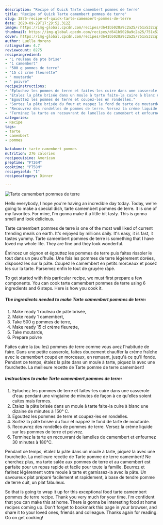 ```yaml
---
description: "Recipe of Quick Tarte camembert pommes de terre"
title: "Recipe of Quick Tarte camembert pommes de terre"
slug: 3875-recipe-of-quick-tarte-camembert-pommes-de-terre
date: 2020-09-29T17:29:52.312Z
image: https://img-global.cpcdn.com/recipes/d641b5028a9c2a25/751x532cq70/tarte-camembert-pommes-de-terre-photo-principale-de-la-recette.jpg
thumbnail: https://img-global.cpcdn.com/recipes/d641b5028a9c2a25/751x532cq70/tarte-camembert-pommes-de-terre-photo-principale-de-la-recette.jpg
cover: https://img-global.cpcdn.com/recipes/d641b5028a9c2a25/751x532cq70/tarte-camembert-pommes-de-terre-photo-principale-de-la-recette.jpg
author: Luella Moreno
ratingvalue: 4.7
reviewcount: 8275
recipeingredient:
- "1 rouleau de pte brise"
- "1 camembert"
- "500 g pommes de terre"
- "15 cl crme fleurette"
- " moutarde"
- " poivre"
recipeinstructions:
- "Epluchez les pommes de terre et faites-les cuire dans une casserole d&#39;eau pendant une vingtaine de minutes de façon à ce qu&#39;elles soient cuites mais fermes."
- "Etalez la pâte brisée dans un moule à tarte faite-la cuire à blanc une dizaine de minutes à 150° C."
- "Egouttez les pommes de terre et coupez-les en rondelles."
- "Sortez la pâte brisée du four et nappez le fond de tarte de moutarde."
- "Recouvrez des rondelles de pommes de terre. Versez la crème liquide sur les pommes de terre et poivrez."
- "Terminez la tarte en recouvrant de lamelles de camembert et enfournez 30 minutes à 180°C."
categories:
- Recipe
tags:
- tarte
- camembert
- pommes

katakunci: tarte camembert pommes 
nutrition: 276 calories
recipecuisine: American
preptime: "PT26M"
cooktime: "PT58M"
recipeyield: "1"
recipecategory: Dinner

---
```



![Tarte camembert pommes de terre](https://img-global.cpcdn.com/recipes/d641b5028a9c2a25/751x532cq70/tarte-camembert-pommes-de-terre-photo-principale-de-la-recette.jpg)

Hello everybody, I hope you're having an incredible day today. Today, we're going to make a special dish, tarte camembert pommes de terre. It is one of my favorites. For mine, I'm gonna make it a little bit tasty. This is gonna smell and look delicious.

Tarte camembert pommes de terre is one of the most well liked of current trending meals on earth. It's enjoyed by millions daily. It's easy, it is fast, it tastes yummy. Tarte camembert pommes de terre is something that I have loved my whole life. They are fine and they look wonderful.

Émincez un oignon et égouttez les pommes de terre puis faites rissoler le tout dans un peu d&#39;huile. Une fois les pommes de terre légèrement dorées, disposez les sur la pâte. Coupez le camembert en petits morceaux et posez les sur la tarte. Parsemez enfin le tout de gruyère râpé.


To get started with this particular recipe, we must first prepare a few components. You can cook tarte camembert pommes de terre using 6 ingredients and 6 steps. Here is how you cook it.

<!--inarticleads1-->

##### The ingredients needed to make Tarte camembert pommes de terre:

1. Make ready 1 rouleau de pâte brisée,
1. Make ready 1 camembert,
1. Take 500 g pommes de terre,
1. Make ready 15 cl crème fleurette,
1. Take  moutarde,
1. Prepare  poivre


Faites cuire la (ou les) pommes de terre comme vous avez l&#39;habitude de faire. Dans une petite casserole, faites doucement chauffer la crème fraîche avec le camembert coupé en morceaux, en remuant, jusqu&#39;à ce qu&#39;il fonde. Pendant ce temps, étalez la pâte dans un moule à tarte, piquez la avec une fourchette. La meilleure recette de Tarte pomme de terre camembert! 

<!--inarticleads2-->

##### Instructions to make Tarte camembert pommes de terre:

1. Epluchez les pommes de terre et faites-les cuire dans une casserole d&#39;eau pendant une vingtaine de minutes de façon à ce qu&#39;elles soient cuites mais fermes.
1. Etalez la pâte brisée dans un moule à tarte faite-la cuire à blanc une dizaine de minutes à 150° C.
1. Egouttez les pommes de terre et coupez-les en rondelles.
1. Sortez la pâte brisée du four et nappez le fond de tarte de moutarde.
1. Recouvrez des rondelles de pommes de terre. Versez la crème liquide sur les pommes de terre et poivrez.
1. Terminez la tarte en recouvrant de lamelles de camembert et enfournez 30 minutes à 180°C.


Pendant ce temps, étalez la pâte dans un moule à tarte, piquez la avec une fourchette. La meilleure recette de Tarte pomme de terre camembert! Ne cherchez plus, ma tarte salée aux pommes de terre et au camembert est parfaite pour un repas rapide et facile pour toute la famille. Beurrez et farinez légèrement votre moule à tarte et garnissez-la avec la pâte. Un savoureux plat préparé facilement et rapidement, à base de tendre pomme de terre cuit, un plat fabuleux. 

So that is going to wrap it up for this exceptional food tarte camembert pommes de terre recipe. Thank you very much for your time. I'm confident that you can make this at home. There is gonna be interesting food at home recipes coming up. Don't forget to bookmark this page in your browser, and share it to your loved ones, friends and colleague. Thanks again for reading. Go on get cooking!
